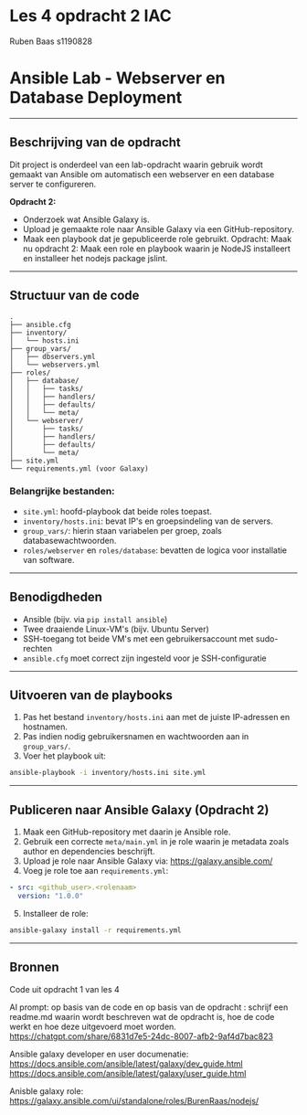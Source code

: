 # Les 4 opdracht 2 IAC
Ruben Baas s1190828

# Ansible Lab - Webserver en Database Deployment

---

## Beschrijving van de opdracht
Dit project is onderdeel van een lab-opdracht waarin gebruik wordt gemaakt van Ansible om automatisch een webserver en een database server te configureren.


**Opdracht 2:**
- Onderzoek wat Ansible Galaxy is.
- Upload je gemaakte role naar Ansible Galaxy via een GitHub-repository.
- Maak een playbook dat je gepubliceerde role gebruikt.
Opdracht: Maak nu opdracht 2: Maak een role en playbook waarin je NodeJS installeert en installeer het nodejs package jslint.


---

## Structuur van de code

```text
.
├── ansible.cfg
├── inventory/
│   └── hosts.ini
├── group_vars/
│   ├── dbservers.yml
│   └── webservers.yml
├── roles/
│   ├── database/
│   │   ├── tasks/
│   │   ├── handlers/
│   │   ├── defaults/
│   │   └── meta/
│   └── webserver/
│       ├── tasks/
│       ├── handlers/
│       ├── defaults/
│       └── meta/
├── site.yml
└── requirements.yml (voor Galaxy)
```

### Belangrijke bestanden:
- `site.yml`: hoofd-playbook dat beide roles toepast.
- `inventory/hosts.ini`: bevat IP's en groepsindeling van de servers.
- `group_vars/`: hierin staan variabelen per groep, zoals databasewachtwoorden.
- `roles/webserver` en `roles/database`: bevatten de logica voor installatie van software.

---

## Benodigdheden

- Ansible (bijv. via `pip install ansible`)
- Twee draaiende Linux-VM's (bijv. Ubuntu Server)
- SSH-toegang tot beide VM's met een gebruikersaccount met sudo-rechten
- `ansible.cfg` moet correct zijn ingesteld voor je SSH-configuratie

---

## Uitvoeren van de playbooks

1. Pas het bestand `inventory/hosts.ini` aan met de juiste IP-adressen en hostnamen.
2. Pas indien nodig gebruikersnamen en wachtwoorden aan in `group_vars/`.
3. Voer het playbook uit:

```bash
ansible-playbook -i inventory/hosts.ini site.yml
```

---

## Publiceren naar Ansible Galaxy (Opdracht 2)

1. Maak een GitHub-repository met daarin je Ansible role.
2. Gebruik een correcte `meta/main.yml` in je role waarin je metadata zoals author en dependencies beschrijft.
3. Upload je role naar Ansible Galaxy via: https://galaxy.ansible.com/
4. Voeg je role toe aan `requirements.yml`:

```yaml
- src: <github_user>.<rolenaam>
  version: "1.0.0"
```

5. Installeer de role:

```bash
ansible-galaxy install -r requirements.yml
```

---

## Bronnen

Code uit opdracht 1 van les 4

AI prompt: op basis van de code en op basis van de opdracht : schrijf een readme.md waarin wordt beschreven wat de opdracht is, hoe de code werkt en hoe deze uitgevoerd moet worden.
https://chatgpt.com/share/6831d7e5-24dc-8007-afb2-9af4d7bac823

Ansible galaxy developer en user documenatie:
https://docs.ansible.com/ansible/latest/galaxy/dev_guide.html
https://docs.ansible.com/ansible/latest/galaxy/user_guide.html

Anisble galaxy role: https://galaxy.ansible.com/ui/standalone/roles/BurenRaas/nodejs/

